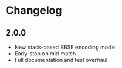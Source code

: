 # Changelog

## 2.0.0

- New stack-based BBSE encoding model
- Early-stop on mid match
- Full documentation and test overhaul